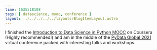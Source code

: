 ```yaml
---
time: 1635518108
tags: [ datascience, mooc, conference ]
layout: ../../../../../layouts/BlogItemLayout.astro
---
```


I finished the [Introduction to Data Science in Python MOOC](https://coursera.org/share/4c32e221e438aff4351c99f539a3bb2a) on Coursera (Highly recommended!) and am in the middle of the [PyData Global 2021](https://pydata.org/global2021/) virtual conference packed with interesting talks and workshops.
